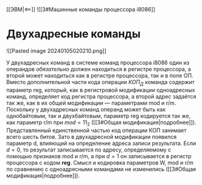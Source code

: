 [[ЭВМ|<==]]
![[3#Машинные команды процессора i8086]]
# Двухадресные команды

![[Pasted image 20240105020210.png]]

У двухадресных команд в системе команд процессора i8086 один из операндов *обязательно* должен находиться в регистре процессора, а второй может находиться как в регистре процессора, так и в поле ОП. Вместо дополнительной части кода операции $КОП_Д$ команда содержит параметр reg, который, как в регистровой модификации одноадресных команд, определяет код регистра процессора, а второй адрес задаётся так же, как в их общей модификации — параметрами mod и r/m. Поскольку у двухадресных команд операнд может быть как однобайтовым, так и двухбайтовым, параметр reg кодируется так же, как параметр r/m при $mod = 11_2$ ([[3#Общая модификация|подробнее]]).
Представленный единственной частью код операции КОП занимает всего шесть битов. Зато в двухадресной модификации появился параметр d, влияющий на определение адреса записи результата. Если $d = 0$, то результат записывается по адресу, определяемому с помощью признаков mod и r/m, а при $d = 1$ он записывается в регистр процессора с кодом **reg**. Смысл и кодировка параметров W, mod и r/m по сравнению с одноадресными командами не изменились ([[3#Общая модификация|подробнее]]).